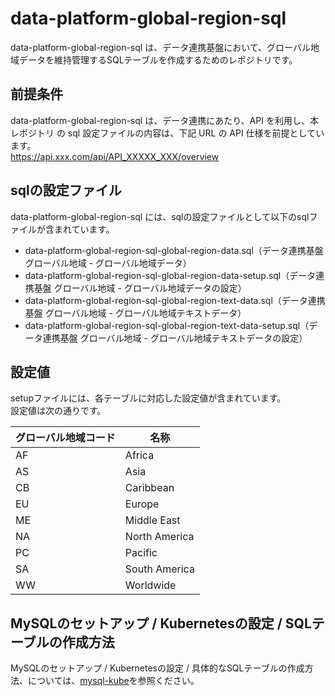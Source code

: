 # data-platform-global-region-sql 
data-platform-global-region-sql は、データ連携基盤において、グローバル地域データを維持管理するSQLテーブルを作成するためのレポジトリです。  

## 前提条件  
data-platform-global-region-sql は、データ連携にあたり、API を利用し、本レポジトリ の sql 設定ファイルの内容は、下記 URL の API 仕様を前提としています。  
https://api.xxx.com/api/API_XXXXX_XXX/overview

## sqlの設定ファイル
data-platform-global-region-sql には、sqlの設定ファイルとして以下のsqlファイルが含まれています。  

* data-platform-global-region-sql-global-region-data.sql（データ連携基盤 グローバル地域 - グローバル地域データ）
* data-platform-global-region-sql-global-region-data-setup.sql（データ連携基盤 グローバル地域 - グローバル地域データの設定）
* data-platform-global-region-sql-global-region-text-data.sql（データ連携基盤 グローバル地域 - グローバル地域テキストデータ）
* data-platform-global-region-sql-global-region-text-data-setup.sql（データ連携基盤 グローバル地域 - グローバル地域テキストデータの設定）

## 設定値

setupファイルには、各テーブルに対応した設定値が含まれています。  
設定値は次の通りです。

| グローバル地域コード | 名称          | 
| -------------------- | ------------- | 
| AF                   | Africa        | 
| AS                   | Asia          | 
| CB                   | Caribbean     | 
| EU                   | Europe        | 
| ME                   | Middle East   | 
| NA                   | North America | 
| PC                   | Pacific       | 
| SA                   | South America | 
| WW                   | Worldwide     | 

## MySQLのセットアップ / Kubernetesの設定 / SQLテーブルの作成方法
MySQLのセットアップ / Kubernetesの設定 / 具体的なSQLテーブルの作成方法、については、[mysql-kube](https://github.com/latonaio/mysql-kube)を参照ください。
